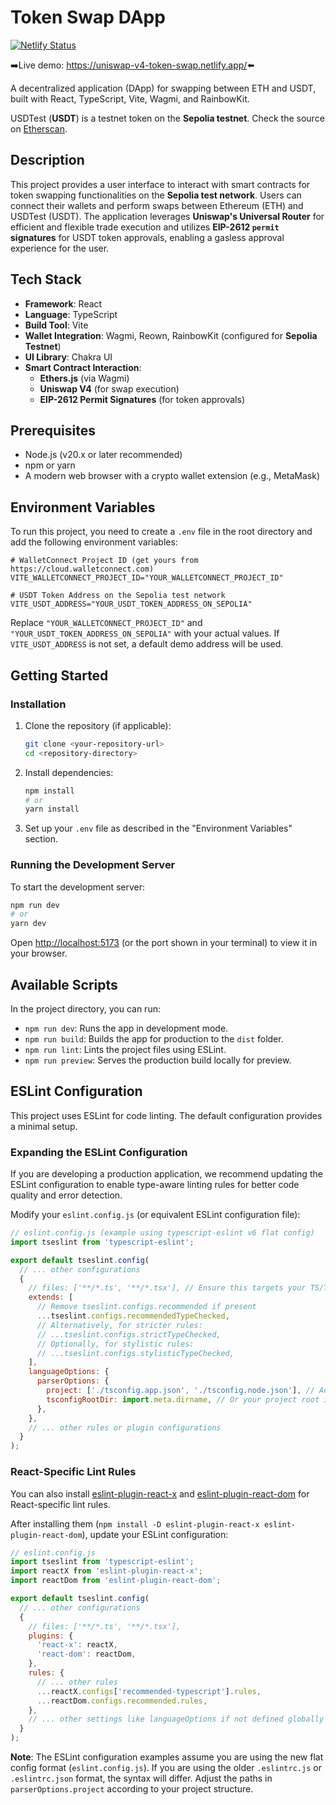 # Token Swap DApp

[![Netlify Status](https://api.netlify.com/api/v1/badges/491d0c9e-0604-4309-95b7-9b39fcd4aa97/deploy-status)](https://app.netlify.com/projects/uniswap-v4-token-swap/deploys)

➡️Live demo: <https://uniswap-v4-token-swap.netlify.app/>⬅️

A decentralized application (DApp) for swapping between ETH and USDT, built with React, TypeScript, Vite, Wagmi, and RainbowKit.

USDTest (**USDT**) is a testnet token on the **Sepolia testnet**. Check the source on [Etherscan](https://sepolia.etherscan.io/address/0xbAce3798896B6e8dcBBe26B7A698150c98ba67d0).

## Description

This project provides a user interface to interact with smart contracts for token swapping functionalities on the **Sepolia test network**. Users can connect their wallets and perform swaps between Ethereum (ETH) and USDTest (USDT).
The application leverages **Uniswap's Universal Router** for efficient and flexible trade execution and utilizes **EIP-2612 `permit` signatures** for USDT token approvals, enabling a gasless approval experience for the user.

## Tech Stack

* **Framework**: React
* **Language**: TypeScript
* **Build Tool**: Vite
* **Wallet Integration**: Wagmi, Reown, RainbowKit (configured for **Sepolia Testnet**)
* **UI Library**: Chakra UI
* **Smart Contract Interaction**:
  * **Ethers.js** (via Wagmi)
  * **Uniswap V4** (for swap execution)
  * **EIP-2612 Permit Signatures** (for token approvals)

## Prerequisites

* Node.js (v20.x or later recommended)
* npm or yarn
* A modern web browser with a crypto wallet extension (e.g., MetaMask)

## Environment Variables

To run this project, you need to create a `.env` file in the root directory and add the following environment variables:

```env
# WalletConnect Project ID (get yours from https://cloud.walletconnect.com)
VITE_WALLETCONNECT_PROJECT_ID="YOUR_WALLETCONNECT_PROJECT_ID"

# USDT Token Address on the Sepolia test network
VITE_USDT_ADDRESS="YOUR_USDT_TOKEN_ADDRESS_ON_SEPOLIA"
```

Replace `"YOUR_WALLETCONNECT_PROJECT_ID"` and `"YOUR_USDT_TOKEN_ADDRESS_ON_SEPOLIA"` with your actual values. If `VITE_USDT_ADDRESS` is not set, a default demo address will be used.

## Getting Started

### Installation

1. Clone the repository (if applicable):

    ```bash
    git clone <your-repository-url>
    cd <repository-directory>
    ```

2. Install dependencies:

    ```bash
    npm install
    # or
    yarn install
    ```

3. Set up your `.env` file as described in the "Environment Variables" section.

### Running the Development Server

To start the development server:

```bash
npm run dev
# or
yarn dev
```

Open [http://localhost:5173](http://localhost:5173) (or the port shown in your terminal) to view it in your browser.

## Available Scripts

In the project directory, you can run:

* `npm run dev`: Runs the app in development mode.
* `npm run build`: Builds the app for production to the `dist` folder.
* `npm run lint`: Lints the project files using ESLint.
* `npm run preview`: Serves the production build locally for preview.

## ESLint Configuration

This project uses ESLint for code linting. The default configuration provides a minimal setup.

### Expanding the ESLint Configuration

If you are developing a production application, we recommend updating the ESLint configuration to enable type-aware linting rules for better code quality and error detection.

Modify your `eslint.config.js` (or equivalent ESLint configuration file):

```javascript
// eslint.config.js (example using typescript-eslint v6 flat config)
import tseslint from 'typescript-eslint';

export default tseslint.config(
  // ... other configurations
  {
    // files: ['**/*.ts', '**/*.tsx'], // Ensure this targets your TS/TSX files
    extends: [
      // Remove tseslint.configs.recommended if present
      ...tseslint.configs.recommendedTypeChecked,
      // Alternatively, for stricter rules:
      // ...tseslint.configs.strictTypeChecked,
      // Optionally, for stylistic rules:
      // ...tseslint.configs.stylisticTypeChecked,
    ],
    languageOptions: {
      parserOptions: {
        project: ['./tsconfig.app.json', './tsconfig.node.json'], // Adjust paths as needed
        tsconfigRootDir: import.meta.dirname, // Or your project root if not using import.meta.dirname
      },
    },
    // ... other rules or plugin configurations
  }
);
```

### React-Specific Lint Rules

You can also install [eslint-plugin-react-x](https://github.com/Rel1cx/eslint-react/tree/main/packages/plugins/eslint-plugin-react-x) and [eslint-plugin-react-dom](https://github.com/Rel1cx/eslint-react/tree/main/packages/plugins/eslint-plugin-react-dom) for React-specific lint rules.

After installing them (`npm install -D eslint-plugin-react-x eslint-plugin-react-dom`), update your ESLint configuration:

```javascript
// eslint.config.js
import tseslint from 'typescript-eslint';
import reactX from 'eslint-plugin-react-x';
import reactDom from 'eslint-plugin-react-dom';

export default tseslint.config(
  // ... other configurations
  {
    // files: ['**/*.ts', '**/*.tsx'],
    plugins: {
      'react-x': reactX,
      'react-dom': reactDom,
    },
    rules: {
      // ... other rules
      ...reactX.configs['recommended-typescript'].rules,
      ...reactDom.configs.recommended.rules,
    },
    // ... other settings like languageOptions if not defined globally
  }
);
```

**Note**: The ESLint configuration examples assume you are using the new flat config format (`eslint.config.js`). If you are using the older `.eslintrc.js` or `.eslintrc.json` format, the syntax will differ. Adjust the paths in `parserOptions.project` according to your project structure.
